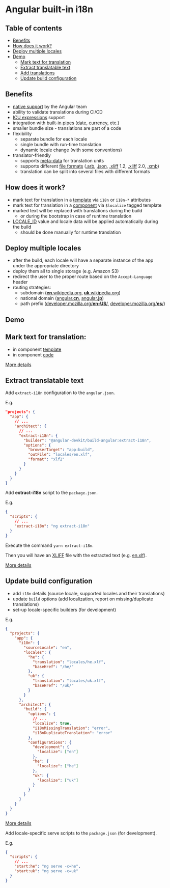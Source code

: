 # Angular built-in i18n

## Table of contents
- [Benefits](#benefits)
- [How does it work?](#how-does-it-work)
- [Deploy multiple locales](#deploy-multiple-locales)
- [Demo](#demo)
  - [Mark text for translation](#mark-text-for-translation)
  - [Extract translatable text](#extract-translatable-text)
  - [Add translations](https://angular.io/guide/i18n-common-translation-files)
  - [Update build configuration](#update-build-configuration)


## Benefits
- [native support](https://angular.io/guide/i18n-overview) by the Angular team
- ability to validate translations during CI/CD
- [ICU expressions](https://angular.io/guide/i18n-common-prepare#icu-expressions) support
- integration with [built-in pipes](https://angular.io/api/common#pipes) ([date](https://angular.io/api/common/DatePipe), [currency](https://angular.io/api/common/CurrencyPipe), etc.)
- smaller bundle size - translations are part of a code
- flexibility
  - separate bundle for each locale
  - single bundle with run-time translation
  - dynamic locale change (with some conventions)
- translator-friendly
  - supports [meta-data](https://angular.io/guide/i18n-common-prepare#i18n-metadata-for-translation) for translation units
  - supports different [file formats](https://angular.io/guide/i18n-common-translation-files#change-the-source-language-file-format) ([.arb](https://github.com/google/app-resource-bundle/wiki/ApplicationResourceBundleSpecification), [.json](https://www.json.org/json-en.html), [.xliff](http://docs.oasis-open.org/xliff/xliff-core/xliff-core.html) 1.2, [.xliff](http://docs.oasis-open.org/xliff/xliff-core/v2.0/cos01/xliff-core-v2.0-cos01.html) 2.0, [.xmb](https://cldr.unicode.org/development/development-process/design-proposals/xmb))
  - translation can be split into several files with different formats


## How does it work?
- mark text for translation in a [template](https://angular.io/guide/i18n-common-prepare#mark-text-in-component-template) via `i18n` or `i18n-*` attributes
- mark text for translation in a [component](https://angular.io/guide/i18n-common-prepare#mark-text-in-component-code) via `$localize` tagged template
- marked text will be replaced with translations during the build
  - or during the bootstrap in case of runtime translation
- [LOCALE_ID](https://angular.io/api/core/LOCALE_ID) value and locale data will be applied automatically during the build
  - should be done manually for runtime translation


## Deploy multiple locales
- after the build, each locale will have a separate instance of the app under the appropriate directory
- deploy them all to single storage (e.g. Amazon S3)
- redirect the user to the proper route based on the `Accept-Language` header
- routing strategies:
  - subdomain ([**en**.wikipedia.org](https://en.wikipedia.org/), [**uk**.wikipedia.org](https://uk.wikipedia.org/))
  - national domain ([angular.**cn**](https://angular.cn/), [angular.**jp**](https://angular.jp/))
  - path prefix ([developer.mozilla.org/**en-US**/](https://developer.mozilla.org/en-US/), [developer.mozilla.org/**es**/](https://developer.mozilla.org/es/))


## Demo
## Mark text for translation:
- in component [template](src/app/pages/home/home.component.html)
- in component [code](src/app/pages/home/home.component.ts)

[More details](https://angular.io/guide/i18n-common-prepare)


## Extract translatable text

Add `extract-i18n` configuration to the `angular.json`.

E.g.
```json
"projects": {
  "app": {
    // ...
    "architect": {
      // ...
      "extract-i18n": {
        "builder": "@angular-devkit/build-angular:extract-i18n",
        "options": {
          "browserTarget": "app:build",
          "outFile": "locales/en.xlf",
          "format": "xlf2"
        }
      }
    }
  }
}
```

Add **extract-i18n** script to the `package.json`.

E.g.
```json
{
  "scripts": {
    // ...
    "extract-i18n": "ng extract-i18n"
  }
}
```

Execute the command `yarn extract-i18n`.

Then you will have an [XLIFF](http://docs.oasis-open.org/xliff/xliff-core/v2.0/cos01/xliff-core-v2.0-cos01.html) file with the extracted text (e.g. [en.xlf](src/messages/xlf2/en.xlf)).

[More details](https://angular.io/guide/i18n-common-translation-files)


## Update build configuration
- add `i18n` details (source locale, supported locales and their translations)
- update `build` options (add localization, report on missing/duplicate translations)
- set-up locale-specific builders (for development)

E.g.
```json
{
  "projects": {
    "app": {
      "i18n": {
        "sourceLocale": "en",
        "locales": {
          "he": {
            "translation": "locales/he.xlf",
            "baseHref": "/he/"
          },
          "uk": {
            "translation": "locales/uk.xlf",
            "baseHref": "/uk/"
          }
        }
      },
      "architect": {
        "build": {
          "options": {
            // ...
            "localize": true,
            "i18nMissingTranslation": "error",
            "i18nDuplicateTranslation": "error"
          },
          "configurations": {
            "development": {
              "localize": ["en"]
            },
            "he": {
              "localize": ["he"]
            },
            "uk": {
              "localize": ["uk"]
            }
          }
        }
      }
    }
  }
}
```

[More details](https://angular.io/guide/i18n-common-merge#define-locales-in-the-build-configuration)

Add locale-specific serve scripts to the `package.json` (for development).

E.g.
```json
{
  "scripts": {
    // ...
    "start:he": "ng serve -c=he",
    "start:uk": "ng serve -c=uk"
  }
}
```

